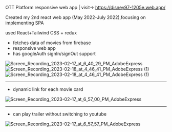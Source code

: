 OTT Platform responsive web app | visit-> https://disney97-1205e.web.app/

Created my 2nd react web app (May 2022-July 2022),focusing on implementing SPA

used React+Tailwind CSS + redux
- fetches data of movies from firebase
- responsive web app
- has googleAuth signIn/signOut support

![Screen_Recording_2023-02-17_at_6_40_29_PM_AdobeExpress](https://user-images.githubusercontent.com/49271386/219663825-d0e14775-aae7-4c17-8e09-ec262f4824e5.gif) ![Screen_Recording_2023-02-18_at_4_46_41_PM_AdobeExpress (1)](https://user-images.githubusercontent.com/49271386/219858138-e7dcd565-1e6f-4259-892d-29153bd4a0d1.gif)
 ![Screen_Recording_2023-02-18_at_4_46_41_PM_AdobeExpress (1)](https://user-images.githubusercontent.com/49271386/219857554-b306fcb2-e1f9-4c31-b121-8302eed2f26b.gif)




-----------------------------------------------------------------------------------------------------------------------------------------------------------

- dynamic link for each movie card


![Screen_Recording_2023-02-17_at_6_57_00_PM_AdobeExpress](https://user-images.githubusercontent.com/49271386/219666550-8b3d2d23-89b3-4785-8f12-a6c13096c00f.gif)

-----------------------------------------------------------------------------------------------------------------------------------------------------------

- can play trailer without switching to youtube

![Screen_Recording_2023-02-17_at_6_57_57_PM_AdobeExpress](https://user-images.githubusercontent.com/49271386/219666585-3fc584a2-063c-4af3-92db-31c9e1999efe.gif)




